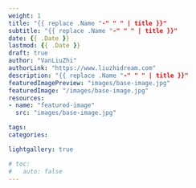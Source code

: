 ```yaml
---
weight: 1
title: "{{ replace .Name "-" " " | title }}"
subtitle: "{{ replace .Name "-" " " | title }}"
date: {{ .Date }}
lastmod: {{ .Date }}
draft: true
author: "VanLiuZhi"
authorLink: "https://www.liuzhidream.com"
description: "{{ replace .Name "-" " " | title }}"
featuredImagePreview: "images/base-image.jpg"
featuredImage: "/images/base-image.jpg"
resources:
- name: "featured-image"
  src: "images/base-image.jpg"

tags: 
categories: 

lightgallery: true

# toc:
#   auto: false
---
```




<!--more-->